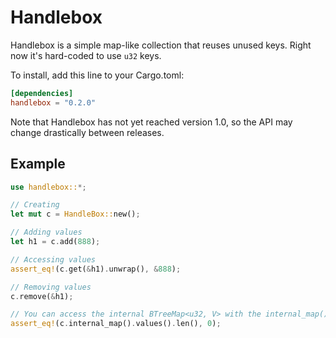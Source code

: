 Handlebox
==================================================================

Handlebox is a simple map-like collection that reuses unused keys. Right now it's hard-coded to use `u32` keys.

To install, add this line to your Cargo.toml:

```toml
[dependencies]
handlebox = "0.2.0"
```

Note that Handlebox has not yet reached version 1.0, so the API may change drastically between releases.

## Example

```rust
use handlebox::*;

// Creating
let mut c = HandleBox::new();

// Adding values
let h1 = c.add(888);

// Accessing values
assert_eq!(c.get(&h1).unwrap(), &888);

// Removing values
c.remove(&h1);

// You can access the internal BTreeMap<u32, V> with the internal_map() method
assert_eq!(c.internal_map().values().len(), 0);
```